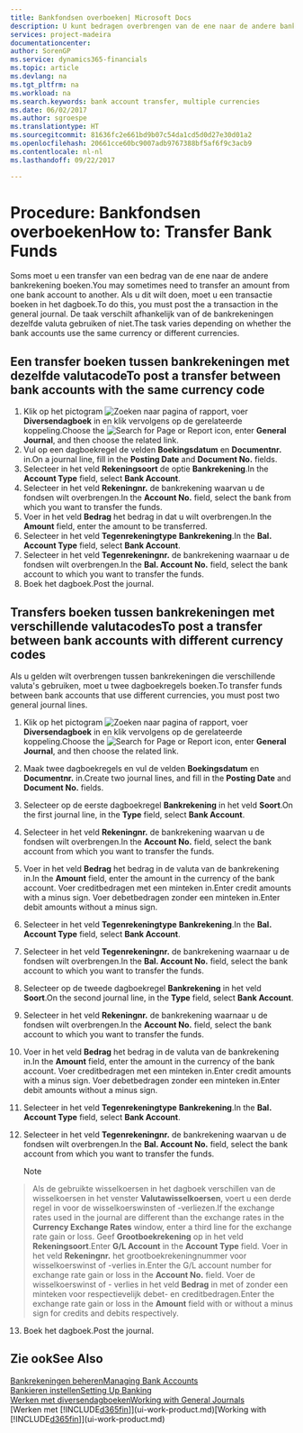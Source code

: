 ```yaml
---
title: Bankfondsen overboeken| Microsoft Docs
description: U kunt bedragen overbrengen van de ene naar de andere bankrekening, inclusief andere valuta's, door de transactie in het dagboek te boeken.
services: project-madeira
documentationcenter: 
author: SorenGP
ms.service: dynamics365-financials
ms.topic: article
ms.devlang: na
ms.tgt_pltfrm: na
ms.workload: na
ms.search.keywords: bank account transfer, multiple currencies
ms.date: 06/02/2017
ms.author: sgroespe
ms.translationtype: HT
ms.sourcegitcommit: 81636fc2e661bd9b07c54da1cd5d0d27e30d01a2
ms.openlocfilehash: 20661cce60bc9007adb9767388bf5af6f9c3acb9
ms.contentlocale: nl-nl
ms.lasthandoff: 09/22/2017

---
```

# <a name="how-to-transfer-bank-funds"></a><span data-ttu-id="30bb1-103">Procedure: Bankfondsen overboeken</span><span class="sxs-lookup"><span data-stu-id="30bb1-103">How to: Transfer Bank Funds</span></span>
<span data-ttu-id="30bb1-104">Soms moet u een transfer van een bedrag van de ene naar de andere bankrekening boeken.</span><span class="sxs-lookup"><span data-stu-id="30bb1-104">You may sometimes need to transfer an amount from one bank account to another.</span></span> <span data-ttu-id="30bb1-105">Als u dit wilt doen, moet u een transactie boeken in het dagboek.</span><span class="sxs-lookup"><span data-stu-id="30bb1-105">To do this, you must post the a transaction in the general journal.</span></span> <span data-ttu-id="30bb1-106">De taak verschilt afhankelijk van of de bankrekeningen dezelfde valuta gebruiken of niet.</span><span class="sxs-lookup"><span data-stu-id="30bb1-106">The task varies depending on whether the bank accounts use the same currency or different currencies.</span></span>

## <a name="to-post-a-transfer-between-bank-accounts-with-the-same-currency-code"></a><span data-ttu-id="30bb1-107">Een transfer boeken tussen bankrekeningen met dezelfde valutacode</span><span class="sxs-lookup"><span data-stu-id="30bb1-107">To post a transfer between bank accounts with the same currency code</span></span>
1. <span data-ttu-id="30bb1-108">Klik op het pictogram ![Zoeken naar pagina of rapport](media/ui-search/search_small.png "pictogram Zoeken naar pagina of rapport"), voer **Diversendagboek** in en klik vervolgens op de gerelateerde koppeling.</span><span class="sxs-lookup"><span data-stu-id="30bb1-108">Choose the ![Search for Page or Report](media/ui-search/search_small.png "Search for Page or Report icon") icon, enter **General Journal**, and then choose the related link.</span></span>
2. <span data-ttu-id="30bb1-109">Vul op een dagboekregel de velden **Boekingsdatum** en **Documentnr.** in.</span><span class="sxs-lookup"><span data-stu-id="30bb1-109">On a journal line, fill in the **Posting Date** and **Document No.** fields.</span></span>
3. <span data-ttu-id="30bb1-110">Selecteer in het veld **Rekeningsoort** de optie **Bankrekening**.</span><span class="sxs-lookup"><span data-stu-id="30bb1-110">In the **Account Type** field, select **Bank Account**.</span></span>
4. <span data-ttu-id="30bb1-111">Selecteer in het veld **Rekeningnr.** de bankrekening waarvan u de fondsen wilt overbrengen.</span><span class="sxs-lookup"><span data-stu-id="30bb1-111">In the **Account No.** field, select the bank from which you want to transfer the funds.</span></span>
5. <span data-ttu-id="30bb1-112">Voer in het veld **Bedrag** het bedrag in dat u wilt overbrengen.</span><span class="sxs-lookup"><span data-stu-id="30bb1-112">In the **Amount** field, enter the amount to be transferred.</span></span>
6. <span data-ttu-id="30bb1-113">Selecteer in het veld **Tegenrekeningtype** **Bankrekening**.</span><span class="sxs-lookup"><span data-stu-id="30bb1-113">In the **Bal. Account Type** field, select **Bank Account**.</span></span>
7. <span data-ttu-id="30bb1-114">Selecteer in het veld **Tegenrekeningnr.** de bankrekening waarnaar u de fondsen wilt overbrengen.</span><span class="sxs-lookup"><span data-stu-id="30bb1-114">In the **Bal. Account No.** field, select the bank account to which you want to transfer the funds.</span></span>
8. <span data-ttu-id="30bb1-115">Boek het dagboek.</span><span class="sxs-lookup"><span data-stu-id="30bb1-115">Post the journal.</span></span>

## <a name="to-post-a-transfer-between-bank-accounts-with-different-currency-codes"></a><span data-ttu-id="30bb1-116">Transfers boeken tussen bankrekeningen met verschillende valutacodes</span><span class="sxs-lookup"><span data-stu-id="30bb1-116">To post a transfer between bank accounts with different currency codes</span></span>
<span data-ttu-id="30bb1-117">Als u gelden wilt overbrengen tussen bankrekeningen die verschillende valuta's gebruiken, moet u twee dagboekregels boeken.</span><span class="sxs-lookup"><span data-stu-id="30bb1-117">To transfer funds between bank accounts that use different currencies, you must post two general journal lines.</span></span>

1. <span data-ttu-id="30bb1-118">Klik op het pictogram ![Zoeken naar pagina of rapport](media/ui-search/search_small.png "pictogram Zoeken naar pagina of rapport"), voer **Diversendagboek** in en klik vervolgens op de gerelateerde koppeling.</span><span class="sxs-lookup"><span data-stu-id="30bb1-118">Choose the ![Search for Page or Report](media/ui-search/search_small.png "Search for Page or Report icon") icon, enter **General Journal**, and then choose the related link.</span></span>
2. <span data-ttu-id="30bb1-119">Maak twee dagboekregels en vul de velden **Boekingsdatum** en **Documentnr.** in.</span><span class="sxs-lookup"><span data-stu-id="30bb1-119">Create two journal lines, and fill in the **Posting Date** and **Document No.** fields.</span></span>
3. <span data-ttu-id="30bb1-120">Selecteer op de eerste dagboekregel **Bankrekening** in het veld **Soort**.</span><span class="sxs-lookup"><span data-stu-id="30bb1-120">On the first journal line, in the **Type** field, select **Bank Account**.</span></span>
4. <span data-ttu-id="30bb1-121">Selecteer in het veld **Rekeningnr.** de bankrekening waarvan u de fondsen wilt overbrengen.</span><span class="sxs-lookup"><span data-stu-id="30bb1-121">In the **Account No.** field, select the bank account from which you want to transfer the funds.</span></span>
5. <span data-ttu-id="30bb1-122">Voer in het veld **Bedrag** het bedrag in de valuta van de bankrekening in.</span><span class="sxs-lookup"><span data-stu-id="30bb1-122">In the **Amount** field, enter the amount in the currency of the bank account.</span></span> <span data-ttu-id="30bb1-123">Voer creditbedragen met een minteken in.</span><span class="sxs-lookup"><span data-stu-id="30bb1-123">Enter credit amounts with a minus sign.</span></span> <span data-ttu-id="30bb1-124">Voer debetbedragen zonder een minteken in.</span><span class="sxs-lookup"><span data-stu-id="30bb1-124">Enter debit amounts without a minus sign.</span></span>
6. <span data-ttu-id="30bb1-125">Selecteer in het veld **Tegenrekeningtype** **Bankrekening**.</span><span class="sxs-lookup"><span data-stu-id="30bb1-125">In the **Bal. Account Type** field, select **Bank Account**.</span></span>
7. <span data-ttu-id="30bb1-126">Selecteer in het veld **Tegenrekeningnr.** de bankrekening waarnaar u de fondsen wilt overbrengen.</span><span class="sxs-lookup"><span data-stu-id="30bb1-126">In the **Bal. Account No.** field, select the bank account to which you want to transfer the funds.</span></span>
8. <span data-ttu-id="30bb1-127">Selecteer op de tweede dagboekregel **Bankrekening** in het veld **Soort**.</span><span class="sxs-lookup"><span data-stu-id="30bb1-127">On the second journal line, in the **Type** field, select **Bank Account**.</span></span>
9. <span data-ttu-id="30bb1-128">Selecteer in het veld **Rekeningnr.** de bankrekening waarnaar u de fondsen wilt overbrengen.</span><span class="sxs-lookup"><span data-stu-id="30bb1-128">In the **Account No.** field, select the bank account to which you want to transfer the funds.</span></span>
10. <span data-ttu-id="30bb1-129">Voer in het veld **Bedrag** het bedrag in de valuta van de bankrekening in.</span><span class="sxs-lookup"><span data-stu-id="30bb1-129">In the **Amount** field, enter the amount in the currency of the bank account.</span></span> <span data-ttu-id="30bb1-130">Voer creditbedragen met een minteken in.</span><span class="sxs-lookup"><span data-stu-id="30bb1-130">Enter credit amounts with a minus sign.</span></span> <span data-ttu-id="30bb1-131">Voer debetbedragen zonder een minteken in.</span><span class="sxs-lookup"><span data-stu-id="30bb1-131">Enter debit amounts without a minus sign.</span></span>
11. <span data-ttu-id="30bb1-132">Selecteer in het veld **Tegenrekeningtype** **Bankrekening**.</span><span class="sxs-lookup"><span data-stu-id="30bb1-132">In the **Bal. Account Type** field, select **Bank Account**.</span></span>  
12. <span data-ttu-id="30bb1-133">Selecteer in het veld **Tegenrekeningnr.** de bankrekening waarvan u de fondsen wilt overbrengen.</span><span class="sxs-lookup"><span data-stu-id="30bb1-133">In the **Bal. Account No.** field, select the bank account from which you want to transfer the funds.</span></span>

    > [!NOTE]  
>   <span data-ttu-id="30bb1-134">Als de gebruikte wisselkoersen in het dagboek verschillen van de wisselkoersen in het venster **Valutawisselkoersen**, voert u een derde regel in voor de wisselkoerswinsten of -verliezen.</span><span class="sxs-lookup"><span data-stu-id="30bb1-134">If the exchange rates used in the journal are different than the exchange rates in the **Currency Exchange Rates** window, enter a third line for the exchange rate gain or loss.</span></span> <span data-ttu-id="30bb1-135">Geef **Grootboekrekening** op in het veld **Rekeningsoort**.</span><span class="sxs-lookup"><span data-stu-id="30bb1-135">Enter **G/L Account** in the **Account Type** field.</span></span> <span data-ttu-id="30bb1-136">Voer in het veld **Rekeningnr.** het grootboekrekeningnummer voor wisselkoerswinst of -verlies in.</span><span class="sxs-lookup"><span data-stu-id="30bb1-136">Enter the G/L account number for exchange rate gain or loss in the **Account No.** field.</span></span> <span data-ttu-id="30bb1-137">Voer de wisselkoerswinst of - verlies in het veld **Bedrag** in met of zonder een minteken voor respectievelijk debet- en creditbedragen.</span><span class="sxs-lookup"><span data-stu-id="30bb1-137">Enter the exchange rate gain or loss in the **Amount** field with or without a minus sign for credits and debits respectively.</span></span>
13. <span data-ttu-id="30bb1-138">Boek het dagboek.</span><span class="sxs-lookup"><span data-stu-id="30bb1-138">Post the journal.</span></span>

## <a name="see-also"></a><span data-ttu-id="30bb1-139">Zie ook</span><span class="sxs-lookup"><span data-stu-id="30bb1-139">See Also</span></span>
[<span data-ttu-id="30bb1-140">Bankrekeningen beheren</span><span class="sxs-lookup"><span data-stu-id="30bb1-140">Managing Bank Accounts</span></span>](bank-manage-bank-accounts.md)  
[<span data-ttu-id="30bb1-141">Bankieren instellen</span><span class="sxs-lookup"><span data-stu-id="30bb1-141">Setting Up Banking</span></span>](bank-setup-banking.md)  
[<span data-ttu-id="30bb1-142">Werken met diversendagboeken</span><span class="sxs-lookup"><span data-stu-id="30bb1-142">Working with General Journals</span></span>](ui-work-general-journals.md)  
<span data-ttu-id="30bb1-143">[Werken met [!INCLUDE[d365fin](includes/d365fin_md.md)]](ui-work-product.md)</span><span class="sxs-lookup"><span data-stu-id="30bb1-143">[Working with [!INCLUDE[d365fin](includes/d365fin_md.md)]](ui-work-product.md)</span></span>

